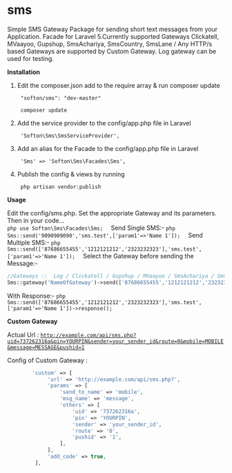 # sms
Simple SMS Gateway Package for sending short text messages from your Application. Facade for Laravel 5.Currently supported Gateways Clickatell, MVaayoo, Gupshup, SmsAchariya, SmsCountry, SmsLane / Any HTTP/s based Gateways are supported by Custom Gateway. Log gateway can be used for testing.

<strong>Installation</strong>

<ol>
  <li>Edit the composer.json add to the require array & run composer update<br>
      <pre><code> "softon/sms": "dev-master" </code></pre>
      <pre><code> composer update </code></pre>
  </li>
  <li>Add the service provider to the config/app.php file in Laravel<br>
      <pre><code> 'Softon\Sms\SmsServiceProvider', </code></pre>
      
  </li>
  <li>Add an alias for the Facade to the config/app.php file in Laravel<br>
      <pre><code> 'Sms' => 'Softon\Sms\Facades\Sms', </code></pre>
      
  </li>
  <li>Publish the config & views by running <br>
      <pre><code> php artisan vendor:publish </code></pre>
      
  </li>
</ol>


<strong>Usage</strong>

Edit the config/sms.php. Set the appropriate Gateway and its parameters. Then in your code... <br>
```php use Softon\Sms\Facades\Sms;  ```
Send Single SMS:-
```php Sms::send('9090909090','sms.test',['param1'=>'Name 1']);  ```
Send Multiple SMS:-
```php Sms::send(['87686655455','1212121212','2323232323'],'sms.test',['param1'=>'Name 1']);  ```
Select the Gateway before sending the Message:-
```php
//Gateways ::  Log / Clickatell / Gupshup / MVaayoo / SmsAchariya / SmsCountry / SmsLane / Custom
Sms::gateway('NameOfGateway')->send(['87686655455','1212121212','2323232323'],'sms.test',['param1'=>'Name 1']);  
```

With Response:-
```php Sms::send(['87686655455','1212121212','2323232323'],'sms.test',['param1'=>'Name 1'])->response();  ```


<strong>Custom Gateway</strong>

Actual Url : <code>http://example.com/api/sms.php?uid=737262316a&pin=YOURPIN&sender=your_sender_id&route=0&mobile=MOBILE&message=MESSAGE&pushid=1</code>

Config of Custom Gateway :

```php 
        'custom' => [                           
             'url' => 'http://example.com/api/sms.php?',
             'params' => [
                 'send_to_name' => 'mobile',
                 'msg_name' => 'message',
                 'others' => [
                     'uid' => '737262316a',
                     'pin' => 'YOURPIN',
                     'sender' => 'your_sender_id',
                     'route' => '0',
                     'pushid' => '1',
                 ],
             ],
             'add_code' => true,
         ],
```
